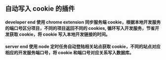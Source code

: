 ## 自动写入 cookie 的插件

#### developer end 使用 chrome extension 同步服务端 cookie，根据本地开发服务的端口号区分项目，不同的项目返回不同的 cookies, 循环写入开发服务，节省开发获取 cookie，将 cookie 写入本地开发链接的时间。

#### server end 使用 node 定时任务自动登陆相关站点获取 cookie，不同的站点对应相应的开发服务端口号，将 cookie 和端口号对应关系写入数据库。
